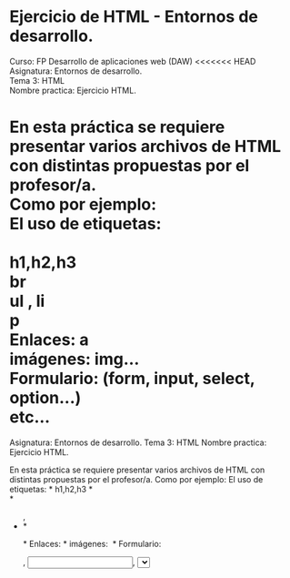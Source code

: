 # Ejercicio de HTML - Entornos de desarrollo.

Curso: FP Desarrollo de aplicaciones web (DAW)
<<<<<<< HEAD
<br>
Asignatura: Entornos de desarrollo.
<br>
Tema 3: HTML
<br>
Nombre practica: Ejercicio HTML.
<br>

En esta práctica se requiere presentar varios archivos de HTML con distintas propuestas por el profesor/a.<br>
Como por ejemplo: <br>
El uso de etiquetas:<br>
<br> h1,h2,h3
<br> br
<br> ul , li
<br> p
<br> Enlaces: a
<br> imágenes: img...
<br> Formulario: (form, input, select, option...)
<br> etc...
=======
Asignatura: Entornos de desarrollo.
Tema 3: HTML
Nombre practica: Ejercicio HTML.

En esta práctica se requiere presentar varios archivos de HTML con distintas propuestas por el profesor/a.
Como por ejemplo:
  El uso de etiquetas:
    * h1,h2,h3
    * <br>
    * <ul> , <li>
    * <p>
    * Enlaces: <a>
    * imágenes: <img/>
    * Formulario: <form>, <input>, <select>
    * etc...
       
>>>>>>> 65022d7dd07abcef19bf48e869dcb32c9baf8d80

Puedes ver la página en:
https://html-ed.netlify.app/

El proyecto consta de 5 páginas repartirdas:
<<<<<<< HEAD
<br> Index.html
<br> nombre_y_apellido.html
<br> hobbies.html
<br> formulario.html
<br> grupo.html

Aunque no se evalua el CSS yo quise implementarlo simplemente por estética y por práctica. Las páginas
presentan un color neutro con secciones redondeadas donde la mayor importancia se la doy a la información
que brinda la web. Quizá en grupo.html, donde muestro información del grupo Queen es donde más he dedicado
tiempo a la maquetación en el grid de la interfaz.

Es un simple proyecto de práctica de la primera evaluacion de Entornos de desarrollo que se imparte en DAW (Desarrollo de aplicaciones web) pero que sirve para practicar para el próximo año.

¡Un saludo!
=======
  - Index.html
  - nombre_y_apellido.html
  - hobbies.html
  - formulario.html
  - grupo
  
  Aunque no se evalua el CSS yo quise implementarlo simplemente por estética y por práctica. Las páginas 
  presentan un color neutro con secciones redondeadas donde la mayor importancia se la doy a la información
  que brinda la web. Quizá en grupo.html, donde muestro información del grupo Queen es donde más he dedicado
  tiempo a la maquetación en el grid de la interfaz.
  
Es un simple proyecto de práctica de la primera evaluacion de Entornos de desarrollo que se imparte en DAW (Desarrollo de aplicaciones web) pero que sirve para practicar para el próximo año.
  
  ¡Un saludo!
>>>>>>> 65022d7dd07abcef19bf48e869dcb32c9baf8d80
